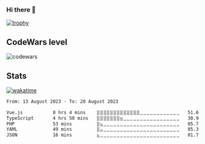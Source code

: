 ### Hi there 👋
[![trophy](https://github-profile-trophy.vercel.app/?username=gunter423&theme=monokai)](https://github.com/ryo-ma/github-profile-trophy)
## CodeWars level
![codewars](https://www.codewars.com/users/gunter423/badges/large)

## Stats
[![wakatime](https://wakatime.com/badge/user/8b4da87e-78d7-41ad-80a4-0e9083602e49.svg)](https://wakatime.com/@8b4da87e-78d7-41ad-80a4-0e9083602e49)
<!--START_SECTION:waka-->

```txt
From: 13 August 2023 - To: 20 August 2023

Vue.js           8 hrs 4 mins    ⣿⣿⣿⣿⣿⣿⣿⣿⣿⣿⣿⣿⣿⣀⣀⣀⣀⣀⣀⣀⣀⣀⣀⣀⣀   51.69 %
TypeScript       4 hrs 50 mins   ⣿⣿⣿⣿⣿⣿⣿⣶⣀⣀⣀⣀⣀⣀⣀⣀⣀⣀⣀⣀⣀⣀⣀⣀⣀   30.98 %
PHP              53 mins         ⣿⣦⣀⣀⣀⣀⣀⣀⣀⣀⣀⣀⣀⣀⣀⣀⣀⣀⣀⣀⣀⣀⣀⣀⣀   05.73 %
YAML             49 mins         ⣿⣤⣀⣀⣀⣀⣀⣀⣀⣀⣀⣀⣀⣀⣀⣀⣀⣀⣀⣀⣀⣀⣀⣀⣀   05.30 %
JSON             16 mins         ⣦⣀⣀⣀⣀⣀⣀⣀⣀⣀⣀⣀⣀⣀⣀⣀⣀⣀⣀⣀⣀⣀⣀⣀⣀   01.78 %
```

<!--END_SECTION:waka-->
